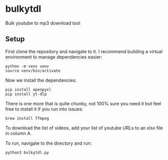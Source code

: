 # bulkytdl
Bulk youtube to mp3 download tool

## Setup
First clone the repository and navigate to it. I recommend building a virtual environment to manage dependencies easier:

```
python -m venv venv
source venv/bin/activate
```

Now we install the dependencies:
```
pip install openpyxl
pip install yt-dlp
```

There is one more that is quite chunky, not 100% sure you need it but feel free to install it if you run into issues:
```
brew install ffmpeg
```

To download the list of videos, add your list of youtube URLs to an xlsx file in column A.

To run, navigate to the directory and run:
```
python3 bulkytdl.py
```
